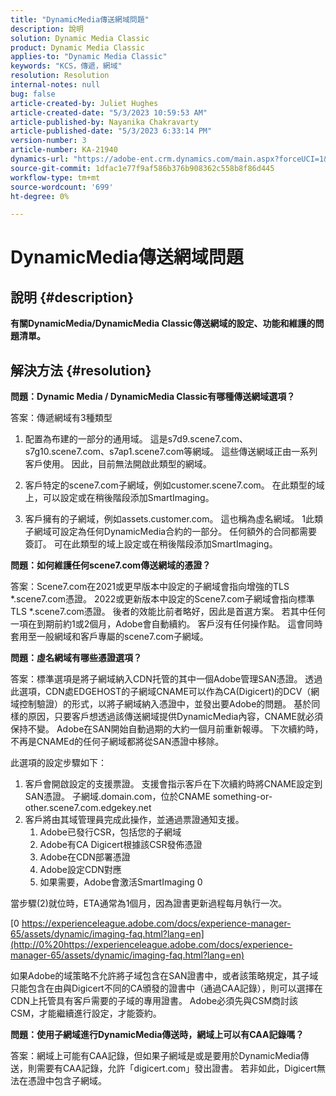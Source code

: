 ```yaml
---
title: "DynamicMedia傳送網域問題"
description: 說明
solution: Dynamic Media Classic
product: Dynamic Media Classic
applies-to: "Dynamic Media Classic"
keywords: "KCS，傳遞，網域"
resolution: Resolution
internal-notes: null
bug: false
article-created-by: Juliet Hughes
article-created-date: "5/3/2023 10:59:53 AM"
article-published-by: Nayanika Chakravarty
article-published-date: "5/3/2023 6:33:14 PM"
version-number: 3
article-number: KA-21940
dynamics-url: "https://adobe-ent.crm.dynamics.com/main.aspx?forceUCI=1&pagetype=entityrecord&etn=knowledgearticle&id=21e0929c-a1e9-ed11-a7c6-6045bd006079"
source-git-commit: 1dfac1e77f9af586b376b908362c558b8f86d445
workflow-type: tm+mt
source-wordcount: '699'
ht-degree: 0%

---
```


# DynamicMedia傳送網域問題

## 說明 {#description}


<b>有關DynamicMedia/DynamicMedia Classic傳送網域的設定、功能和維護的問題清單。</b>


## 解決方法 {#resolution}


<b>問題：Dynamic Media / DynamicMedia Classic有哪種傳送網域選項？</b>

答案：傳遞網域有3種類型

1) 配置為布建的一部分的通用域。 這是s7d9.scene7.com、s7g10.scene7.com、s7ap1.scene7.com等網域。
這些傳送網域正由一系列客戶使用。 因此，目前無法開啟此類型的網域。

2) 客戶特定的scene7.com子網域，例如customer.scene7.com。 在此類型的域上，可以設定或在稍後階段添加SmartImaging。

3) 客戶擁有的子網域，例如assets.customer.com。 這也稱為虛名網域。 1此類子網域可設定為任何DynamicMedia合約的一部分。 任何額外的合同都需要簽訂。 可在此類型的域上設定或在稍後階段添加SmartImaging。

<b>問題：如何維護任何scene7.com傳送網域的憑證？</b>

答案：Scene7.com在2021或更早版本中設定的子網域會指向增強的TLS \*.scene7.com憑證。 2022或更新版本中設定的Scene7.com子網域會指向標準TLS \*.scene7.com憑證。 後者的效能比前者略好，因此是首選方案。 若其中任何一項在到期前約1或2個月，Adobe會自動續約。 客戶沒有任何操作點。 這會同時套用至一般網域和客戶專屬的scene7.com子網域。

<b>問題：虛名網域有哪些憑證選項？</b>

答案：標準選項是將子網域納入CDN托管的其中一個Adobe管理SAN憑證。 透過此選項，CDN處EDGEHOST的子網域CNAME可以作為CA(Digicert)的DCV（網域控制驗證）的形式，以將子網域納入憑證中，並發出要Adobe的問題。 基於同樣的原因，只要客戶想透過該傳送網域提供DynamicMedia內容，CNAME就必須保持不變。 Adobe在SAN開始自動過期的大約一個月前重新報導。 下次續約時，不再是CNAMEd的任何子網域都將從SAN憑證中移除。

此選項的設定步驟如下：

1. 客戶會開啟設定的支援票證。    支援會指示客戶在下次續約時將CNAME設定到SAN憑證。
子網域.domain.com，位於CNAME something-or-other.scene7.com.edgekey.net
2. 客戶將由其域管理員完成此操作，並通過票證通知支援。
   1. Adobe已發行CSR，包括您的子網域
   2. Adobe有CA Digicert根據該CSR發佈憑證
   3. Adobe在CDN部署憑證
   4. Adobe設定CDN對應
   5. 如果需要，Adobe會激活SmartImaging 0


當步驟(2)就位時，ETA通常為1個月，因為證書更新過程每月執行一次。

[0 https://experienceleague.adobe.com/docs/experience-manager-65/assets/dynamic/imaging-faq.html?lang=en](http://0%20https://experienceleague.adobe.com/docs/experience-manager-65/assets/dynamic/imaging-faq.html?lang=en)

如果Adobe的域策略不允許將子域包含在SAN證書中，或者該策略規定，其子域只能包含在由與Digicert不同的CA頒發的證書中（通過CAA記錄），則可以選擇在CDN上托管具有客戶需要的子域的專用證書。 Adobe必須先與CSM商討該CSM，才能繼續進行設定，才能簽約。

<b>問題：使用子網域進行DynamicMedia傳送時，網域上可以有CAA記錄嗎？</b>

答案：網域上可能有CAA記錄，但如果子網域是或是要用於DynamicMedia傳送，則需要有CAA記錄，允許「digicert.com」發出證書。 若非如此，Digicert無法在憑證中包含子網域。

